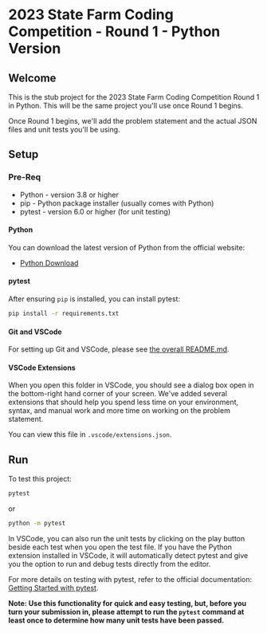 # 2023 State Farm Coding Competition - Round 1 - Python Version

## Welcome

This is the stub project for the 2023 State Farm Coding Competition Round 1 in Python. This will be the same project you'll use once Round 1 begins.

Once Round 1 begins, we'll add the problem statement and the actual JSON files and unit tests you'll be using.

## Setup

### Pre-Req

- Python - version 3.8 or higher
- pip - Python package installer (usually comes with Python)
- pytest - version 6.0 or higher (for unit testing)

#### Python

You can download the latest version of Python from the official website:

- [Python Download](https://www.python.org/downloads/)

#### pytest

After ensuring `pip` is installed, you can install pytest:

```sh
pip install -r requirements.txt
```

#### Git and VSCode

For setting up Git and VSCode, please see [the overall README.md](../README.md).

#### VSCode Extensions

When you open this folder in VSCode, you should see a dialog box open in the bottom-right hand corner of your screen. We've added several extensions that should help you spend less time on your environment, syntax, and manual work and more time on working on the problem statement.

You can view this file in `.vscode/extensions.json`.

## Run

To test this project:

```sh
pytest
```

or 

```sh
python -m pytest
```

In VSCode, you can also run the unit tests by clicking on the play button beside each test when you open the test file. If you have the Python extension installed in VSCode, it will automatically detect pytest and give you the option to run and debug tests directly from the editor.

For more details on testing with pytest, refer to the official documentation: [Getting Started with pytest](https://docs.pytest.org/en/stable/getting-started.html).

**Note: Use this functionality for quick and easy testing, but, before you turn your submission in, please attempt to run the `pytest` command at least once to determine how many unit tests have been passed.**
